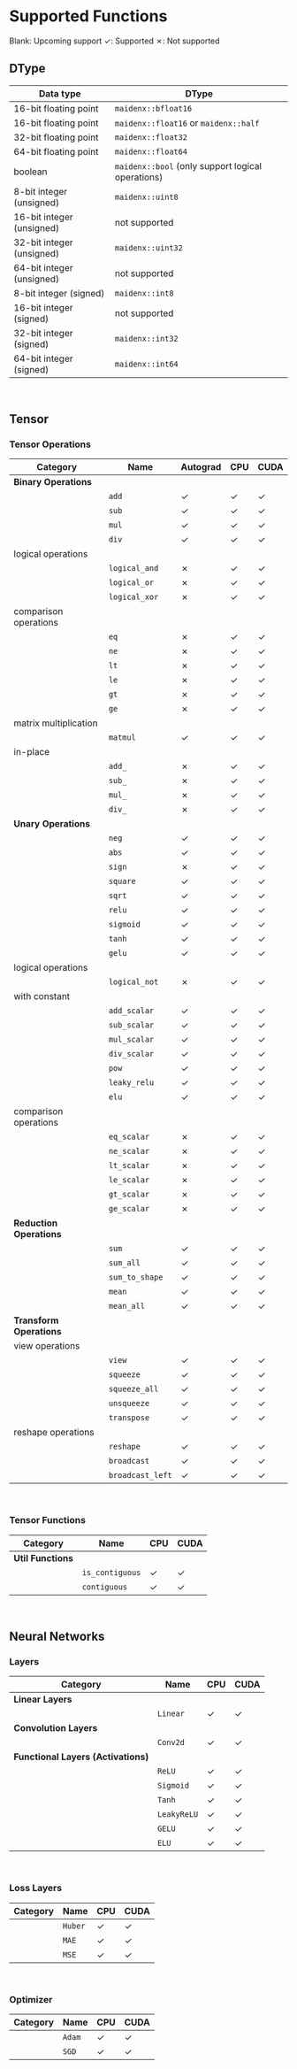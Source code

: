# Supported Functions

Blank: Upcoming support
✓: Supported
✗: Not supported

## DType

| Data type | DType |
|---|---|
| 16-bit floating point | `maidenx::bfloat16` |
| 16-bit floating point | `maidenx::float16` or `maidenx::half` |
| 32-bit floating point | `maidenx::float32` |
| 64-bit floating point | `maidenx::float64` |
| boolean | `maidenx::bool` (only support logical operations) |
| 8-bit integer (unsigned) | `maidenx::uint8` |
| 16-bit integer (unsigned) | not supported |
| 32-bit integer (unsigned) | `maidenx::uint32` |
| 64-bit integer (unsigned) | not supported |
| 8-bit integer (signed) | `maidenx::int8` |
| 16-bit integer (signed) | not supported |
| 32-bit integer (signed) | `maidenx::int32` |
| 64-bit integer (signed) | `maidenx::int64` |

<br/>

## Tensor

### Tensor Operations

| Category | Name | Autograd | CPU | CUDA |
|---|---|---|---|---|
| **Binary Operations** |
|            | `add`              | ✓ | ✓ | ✓ |
|            | `sub`              | ✓ | ✓ | ✓ |
|            | `mul`              | ✓ | ✓ | ✓ |
|            | `div`              | ✓ | ✓ | ✓ |
| logical operations |
|            | `logical_and`      | ✗ | ✓ | ✓ |
|            | `logical_or`       | ✗ | ✓ | ✓ |
|            | `logical_xor`      | ✗ | ✓ | ✓ |
| comparison operations |
|            | `eq`               | ✗ | ✓ | ✓ |
|            | `ne`               | ✗ | ✓ | ✓ |
|            | `lt`               | ✗ | ✓ | ✓ |
|            | `le`               | ✗ | ✓ | ✓ |
|            | `gt`               | ✗ | ✓ | ✓ |
|            | `ge`               | ✗ | ✓ | ✓ |
| matrix multiplication |
|            | `matmul`           | ✓ | ✓ | ✓ |
| in-place |
|            | `add_`             | ✗ | ✓ | ✓ |
|            | `sub_`             | ✗ | ✓ | ✓ |
|            | `mul_`             | ✗ | ✓ | ✓ |
|            | `div_`             | ✗ | ✓ | ✓ |
| **Unary Operations** |
|            | `neg`              | ✓ | ✓ | ✓ |
|            | `abs`              | ✓ | ✓ | ✓ |
|            | `sign`             | ✗ | ✓ | ✓ |
|            | `square`           | ✓ | ✓ | ✓ |
|            | `sqrt`             | ✓ | ✓ | ✓ |
|            | `relu`             | ✓ | ✓ | ✓ |
|            | `sigmoid`          | ✓ | ✓ | ✓ |
|            | `tanh`             | ✓ | ✓ | ✓ |
|            | `gelu`             | ✓ | ✓ | ✓ |
| logical operations |
|            | `logical_not`      | ✗ | ✓ | ✓ |
| with constant |
|            | `add_scalar`       | ✓ | ✓ | ✓ |
|            | `sub_scalar`       | ✓ | ✓ | ✓ |
|            | `mul_scalar`       | ✓ | ✓ | ✓ |
|            | `div_scalar`       | ✓ | ✓ | ✓ |
|            | `pow`              | ✓ | ✓ | ✓ |
|            | `leaky_relu`       | ✓ | ✓ | ✓ |
|            | `elu`              | ✓ | ✓ | ✓ |
| comparison operations |
|            | `eq_scalar`        | ✗ | ✓ | ✓ |
|            | `ne_scalar`        | ✗ | ✓ | ✓ |
|            | `lt_scalar`        | ✗ | ✓ | ✓ |
|            | `le_scalar`        | ✗ | ✓ | ✓ |
|            | `gt_scalar`        | ✗ | ✓ | ✓ |
|            | `ge_scalar`        | ✗ | ✓ | ✓ |
| **Reduction Operations** |
|            | `sum`              | ✓ | ✓ | ✓ |
|            | `sum_all`          | ✓ | ✓ | ✓ |
|            | `sum_to_shape`     | ✓ | ✓ | ✓ |
|            | `mean`             | ✓ | ✓ | ✓ |
|            | `mean_all`         | ✓ | ✓ | ✓ |
| **Transform Operations** |
| view operations |
|            | `view`             | ✓ | ✓ | ✓ |
|            | `squeeze`          | ✓ | ✓ | ✓ |
|            | `squeeze_all`      | ✓ | ✓ | ✓ |
|            | `unsqueeze`        | ✓ | ✓ | ✓ |
|            | `transpose`        | ✓ | ✓ | ✓ |
| reshape operations |
|            | `reshape`          | ✓ | ✓ | ✓ |
|            | `broadcast`        | ✓ | ✓ | ✓ |
|            | `broadcast_left`   | ✓ | ✓ | ✓ |

<br/>

### Tensor Functions

| Category | Name | CPU | CUDA |
|---|---|---|---|
| **Util Functions** |
|            | `is_contiguous`    | ✓ | ✓ |
|            | `contiguous`       | ✓ | ✓ |

<br/>

## Neural Networks

### Layers

| Category | Name | CPU | CUDA |
|---|---|---|---|
| **Linear Layers** |
|            | `Linear`           | ✓ | ✓ |
| **Convolution Layers** |
|            | `Conv2d`           | ✓ | ✓ |
| **Functional Layers (Activations)** |
|            | `ReLU`             | ✓ | ✓ |
|            | `Sigmoid`          | ✓ | ✓ |
|            | `Tanh`             | ✓ | ✓ |
|            | `LeakyReLU`        | ✓ | ✓ | 
|            | `GELU`             | ✓ | ✓ | 
|            | `ELU`              | ✓ | ✓ | 

<br/>

### Loss Layers

| Category | Name | CPU | CUDA |
|---|---|---|---|
|            | `Huber`            | ✓ | ✓ |
|            | `MAE`              | ✓ | ✓ |
|            | `MSE`              | ✓ | ✓ |

<br/>

### Optimizer

| Category | Name | CPU | CUDA |
|---|---|---|---|
|            | `Adam`             | ✓ | ✓ |
|            | `SGD`              | ✓ | ✓ |
